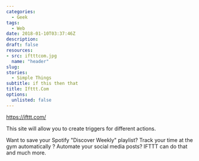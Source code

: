 ```yaml
---
categories: 
  - Geek
tags:
  - Web
date: 2018-01-10T03:37:46Z
description: 
draft: false
resources: 
- src: iftttcom.jpg
  name: "header"
slug:
stories: 
  - Simple Things
subtitle: if this then that
title: Ifttt.Com
options:
  unlisted: false
---
```


https://ifttt.com/ 

This site will allow you to create triggers for different actions. 

Want to save your Spotify "Discover Weekly" playlist? Track your time at the gym automatically ? Automate your social media posts? IFTTT can do that and much more. 
